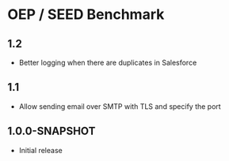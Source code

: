 # OEP / SEED Benchmark

## 1.2

* Better logging when there are duplicates in Salesforce


## 1.1

* Allow sending email over SMTP with TLS and specify the port

## 1.0.0-SNAPSHOT

* Initial release
